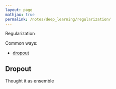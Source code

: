 ```yaml
---
layout: page
mathjax: true
permalink: /notes/deep_learning/regularization/
---
```


Regularization

Common ways:
- [dropout](#Dropout)


## Dropout
Thought it as ensemble